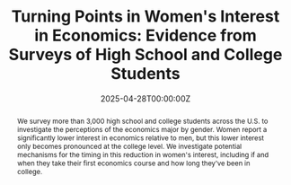 ---
abstract: "We survey more than 3,000 high school and college students across the U.S. to investigate the perceptions of the economics major by gender. Women report a significantly lower interest in economics relative to men, but this lower interest only becomes pronounced at the college level. We investigate potential mechanisms for the timing in this reduction in women's interest, including if and when they take their first economics course and how long they've been in college."
author_notes:
-
- Stanford University. cranney@stanford.edu.
- Tufts University. laura.gee@tufts.edu. https://laurakgee.weebly.com/
authors:
- admin
- Katelyn Cranney
- Laura K. Gee
date: "2025-04-28T00:00:00Z"
doi: ""
featured: false
projects: []
publication: ''
publication_short: ""
publication_types:
- "4"
publishDate: "2025-04-28T00:00:00Z"
slides: ""
summary: "
<details>
  <summary>Abstract</summary>
  
We survey more than 3,000 high school and college students across the U.S. to investigate the perceptions of the economics major by gender. Women report a significantly lower interest in economics relative to men, but this lower interest only becomes pronounced at the college level. We investigate potential mechanisms for the timing in this reduction in women's interest, including if and when they take their first economics course and how long they've been in college.
</details>"
title: "Turning Points in Women's Interest in Economics: Evidence from Surveys of High School and College Students"
tags:
- Education
- Gender
- Pipeline
- Survey
url_code: ""
url_dataset: ""
url_pdf: ""
url_poster: ""
url_project: ""
url_slides: ""
url_source: ""
url_video: ""
links: ""
---